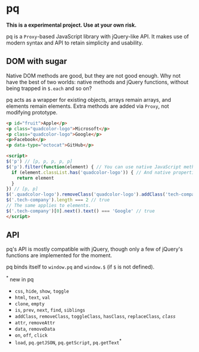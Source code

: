 # pq

**This is a experimental project. Use at your own risk.**

pq is a `Proxy`-based JavaScript library with jQuery-like API. It makes use of modern syntax and API to retain simplicity and usability.

## DOM with sugar

Native DOM methods are good, but they are not good enough. Why not have the best of two worlds: native methods and jQuery functions, without being trapped in `$.each` and so on?

pq acts as a wrapper for existing objects, arrays remain arrays, and elements remain elements. Extra methods are added via `Proxy`, not modifying prototype.

```html
<p id="fruit">Apple</p>
<p class="quadcolor-logo">Microsoft</p>
<p class="quadcolor-logo">Google</p>
<p>Facebook</p>
<p data-type="octocat">GitHub</p>

<script>
$('p') // [p, p, p, p, p]
$('p').filter(function(element) { // You can use native JavaScript method!
  if (element.classList.has('quadcolor-logo')) { // And native properties, of course
    return element
  }
}) // [p, p]
$('.quadcolor-logo').removeClass('quadcolor-logo').addClass('tech-company') // Extra methods provided by pq, chainable!⛓️
$('.tech-company').length === 2 // true
// The same applies to elements.
$('.tech-company')[0].next().text() === 'Google' // true
</script>
```

## API

pq's API is mostly compatible with jQuery, though only a few of jQuery's functions are implemented for the moment.

pq binds itself to `window.pq` and `window.$` (if `$` is not defined).

<sup>*</sup> new in pq

- `css`, `hide`, `show`, `toggle`
- `html`, `text`, `val`
- `clone`, `empty`
- `is`, `prev`, `next`, `find`, `siblings`
- `addClass`, `removeClass`, `toggleClass`, `hasClass`, `replaceClass`<isup>*</isup>, `class`<sup>*</sup>
- `attr`, `removeAttr`
- `data`, `removeData`
- `on`, `off`, `click`
- `load`, `pq.getJSON`, `pq.getScript`, `pq.getText`<sup>*</sup>
